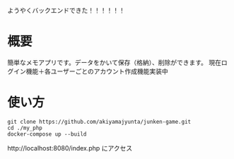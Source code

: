 ようやくバックエンドできた！！！！！！

# 概要

簡単なメモアプリです。データをかいて保存（格納）、削除ができます。
現在ログイン機能＋各ユーザーごとのアカウント作成機能実装中

# 使い方
    git clone https://github.com/akiyamajyunta/junken-game.git
    cd ./my_php
    docker-compose up --build

http://localhost:8080/index.php にアクセス